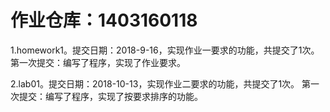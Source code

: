 # 作业仓库：1403160118

1.homework1。提交日期：2018-9-16，实现作业一要求的功能，共提交了1次。
第一次提交：编写了程序，实现了作业要求。

2.lab01。提交日期：2018-10-13，实现作业二要求的功能，共提交了1次。
第一次提交：编写了程序，实现了按要求排序的功能。
